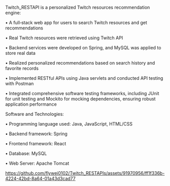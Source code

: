 Twitch_RESTAPI is a personalized Twitch resources recommendation engine:

•	A full‐stack web app for users to search Twitch resources and get recommendations 

•	Real Twitch resources were retrieved using Twitch API

•	Backend services were developed on Spring, and MySQL was applied to store real data

•	Realized personalized recommendations based on search history and favorite records

•	Implemented RESTful APIs using Java servlets and conducted API testing with Postman

• Integrated comprehensive software testing frameworks, including JUnit for unit testing and Mockito for mocking dependencies, ensuring robust application performance


Software and Technologies:

•	Programming language used: Java, JavaScript, HTML/CSS

•	Backend framework: Spring

•	Frontend framework: React

•	Database: MySQL

•	Web Server: Apache Tomcat



https://github.com/flywei0102/Twitch_RESTAPIs/assets/91970956/ff1f336b-4224-42bd-8a64-01a43d3cad77

